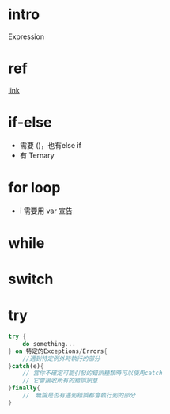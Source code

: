 # intro
Expression

# ref
[link](https://ithelp.ithome.com.tw/articles/10215205)

# if-else
- 需要 ()，也有else if
- 有 Ternary

# for loop
- i 需要用 var 宣告

# while

# switch

# try
```dart
try {
    do something...
} on 特定的Exceptions/Errors{
    //遇到特定例外時執行的部分
}catch(e){ 
    // 當你不確定可能引發的錯誤種類時可以使用catch
    // 它會接收所有的錯誤訊息
}finally{
    //　無論是否有遇到錯誤都會執行到的部分
}
```